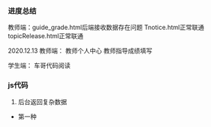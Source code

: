 ### 进度总结
教师端：guide_grade.html后端接收数据存在问题
Tnotice.html正常联通
topicRelease.html正常联通

2020.12.13
教师端：
教师个人中心
教师指导成绩填写

学生端：
车哥代码阅读

### js代码
1. 后台返回复杂数据
- 第一种
```

```
